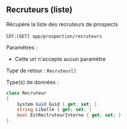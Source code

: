 ## <span id='obtenirrecruteurs'>Recruteurs (liste)</span>

Récupère la liste des recruteurs de prospects

Url :`[GET] app/prospection/recruteurs`

Paramètres : 

- Cette url n'accepte aucun paramètre

Type de retour : `Recruteur[]`

Type(s) de données :

```csharp
class Recruteur
{
	System.Guid Guid { get; set; }
	string Libelle { get; set; }
	bool EstRectruteurInterne { get; set; }
}

```

